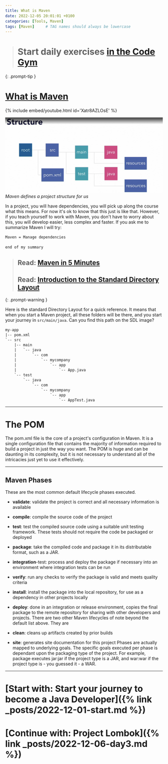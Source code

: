 ```yaml
---
title: What is Maven
date: 2022-12-05 20:01:01 +0100
categories: [Tools, Maven]
tags: [Maven]     # TAG names should always be lowercase
---
```

> # Start daily exercises [in the Code Gym](https://codegym.cc/)
{: .prompt-tip }


# [What is Maven](https://www.youtube.com/watch?v=Xatr8AZLOsE)

{% include embed/youtube.html id='Xatr8AZLOsE' %}

![maven](/assets/images/tools/mavenstructure.png)
_Maven defines a project structure for us_

In a project, you will have dependencies, you will pick up along the course what this means. For now it's ok to know
that this just is like that. However, if you teach yourself to work with Maven, you don't have to worry about this, you
will develop easier, less complex and faster. If you ask me to summarize Maven I will try:

    Maven = Manage dependencies

    end of my summary

> ## Read: [Maven in 5 Minutes](https://maven.apache.org/guides/getting-started/maven-in-five-minutes.html)
> ## Read: [Introduction to the Standard Directory Layout](https://maven.apache.org/guides/introduction/introduction-to-the-standard-directory-layout.html)
{: .prompt-warning }

Here is the standard Directory Layout for a quick reference. It means that when you start a Maven project, all these
folders will be there, and you start your journey in `src/main/java`. Can you find this path on the SDL image?

```
my-app
|-- pom.xml
`-- src
    |-- main
    |   `-- java
    |       `-- com
    |           `-- mycompany
    |               `-- app
    |                   `-- App.java
    `-- test
        `-- java
            `-- com
                `-- mycompany
                    `-- app
                        `-- AppTest.java
```

---

# The POM

The pom.xml file is the core of a project's configuration in Maven. It is a single configuration file that contains the
majority of information required to build a project in just the way you want. The POM is huge and can be daunting in its
complexity, but it is not necessary to understand all of the intricacies just yet to use it effectively.

---

## Maven Phases

These are the most common default lifecycle phases executed.

- **validate**: validate the project is correct and all necessary information is available
- **compile**: compile the source code of the project
- **test**: test the compiled source code using a suitable unit testing framework. These tests should not require the
  code be packaged or deployed
- **package**: take the compiled code and package it in its distributable format, such as a JAR.
- **integration**-test: process and deploy the package if necessary into an environment where integration tests can be
  run
- **verify**: run any checks to verify the package is valid and meets quality criteria
- **install**: install the package into the local repository, for use as a dependency in other projects locally
- **deploy**: done in an integration or release environment, copies the final package to the remote repository for
  sharing with other developers and projects.
  There are two other Maven lifecycles of note beyond the default list above. They are

- **clean**: cleans up artifacts created by prior builds
- **site**: generates site documentation for this project
  Phases are actually mapped to underlying goals. The specific goals executed per phase is dependant upon the packaging
  type of the project. For example, package executes jar:jar if the project type is a JAR, and war:war if the project
  type is - you guessed it - a WAR.

***
# [Start with: Start your journey to become a Java Developer]({% link _posts/2022-12-01-start.md %})
# [Continue with: Project Lombok]({% link _posts/2022-12-06-day3.md %})
